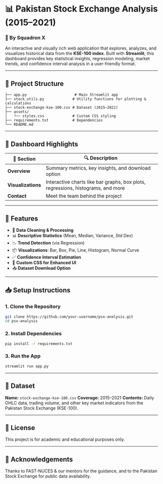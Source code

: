 
# 📊 Pakistan Stock Exchange Analysis (2015–2021)

### 🔎 By **Squadron X**

An interactive and visually rich web application that explores, analyzes, and visualizes historical data from the **KSE-100 index**. Built with **Streamlit**, this dashboard provides key statistical insights, regression modeling, market trends, and confidence interval analysis in a user-friendly format.

---

## 📂 Project Structure

```
├── app.py                      # Main Streamlit app
├── stock_utils.py             # Utility functions for plotting & calculations
├── stock-exchange-kse-100.csv # Dataset (2015–2021)
├── assets/
│   └── styles.css             # Custom CSS styling
├── requirements.txt           # Dependencies
└── README.md
```

---

## 📸 Dashboard Highlights

| 📍 Section         | 🔍 Description                                                                   |
| ------------------ | -------------------------------------------------------------------------------- |
| **Overview**       | Summary metrics, key insights, and download option                               |
| **Visualizations** | Interactive charts like bar graphs, box plots, regressions, histograms, and more |
| **Contact**        | Meet the team behind the project                                                 |

---

## 🔧 Features

* 🧼 **Data Cleaning & Processing**
* 📊 **Descriptive Statistics** (Mean, Median, Variance, Std Dev)
* 📉 **Trend Detection** (via Regression)
* 📦 **Visualizations**: Bar, Box, Pie, Line, Histogram, Normal Curve
* ✅ **Confidence Interval Estimation**
* 🧠 **Custom CSS for Enhanced UI**
* 📥 **Dataset Download Option**

---

## 📥 Setup Instructions

### 1. Clone the Repository

```bash
git clone https://github.com/your-username/psx-analysis.git
cd psx-analysis
```

### 2. Install Dependencies

```bash
pip install -r requirements.txt
```

### 3. Run the App

```bash
streamlit run app.py
```

---

## 📁 Dataset

**Name:** `stock-exchange-kse-100.csv`
**Coverage:** 2015–2021
**Contents:** Daily OHLC data, trading volume, and other key market indicators from the Pakistan Stock Exchange (KSE-100).

---



## 📘 License

This project is for academic and educational purposes only.

---

## 🌟 Acknowledgements

Thanks to FAST-NUCES & our mentors for the guidance, and to the Pakistan Stock Exchange for public data availability.


